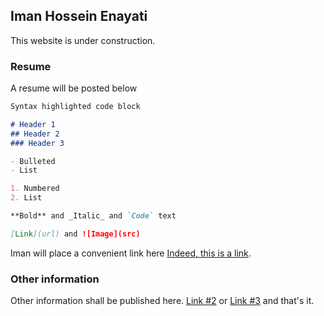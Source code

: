 ## Iman Hossein Enayati

This website is under construction.

### Resume

A resume will be posted below

```markdown
Syntax highlighted code block

# Header 1
## Header 2
### Header 3

- Bulleted
- List

1. Numbered
2. List

**Bold** and _Italic_ and `Code` text

[Link](url) and ![Image](src)
```

Iman will place a convenient link here [Indeed, this is a link](https://guides.github.com/features/mastering-markdown/).


### Other information

Other information shall be published here. [Link #2](https://docs.github.com/categories/github-pages-basics/) or [Link #3](https://github.com/contact) and that's it.
